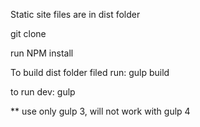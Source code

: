 Static site files are in dist folder

git clone

run NPM install

To build dist folder filed run:
gulp build

to run dev:
gulp

** use only gulp 3, will not work with gulp 4
